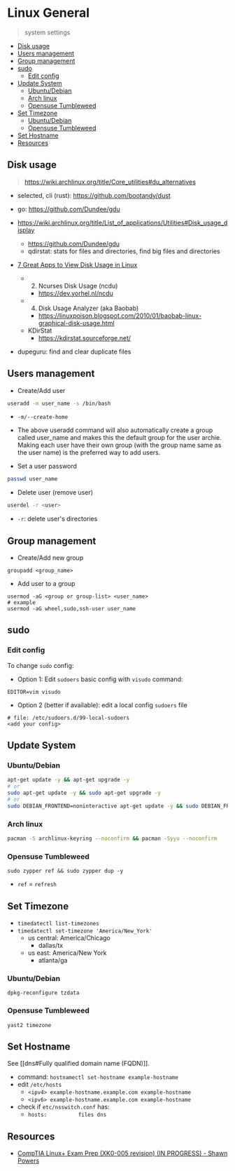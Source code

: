 # Linux General

> system settings

<!-- toc -->

- [Disk usage](#disk-usage)
- [Users management](#users-management)
- [Group management](#group-management)
- [sudo](#sudo)
  - [Edit config](#edit-config)
- [Update System](#update-system)
  - [Ubuntu/Debian](#ubuntudebian)
  - [Arch linux](#arch-linux)
  - [Opensuse Tumbleweed](#opensuse-tumbleweed)
- [Set Timezone](#set-timezone)
  - [Ubuntu/Debian](#ubuntudebian-1)
  - [Opensuse Tumbleweed](#opensuse-tumbleweed-1)
- [Set Hostname](#set-hostname)
- [Resources](#resources)

<!-- tocstop -->

## Disk usage

> https://wiki.archlinux.org/title/Core_utilities#du_alternatives

- selected, cli (rust): https://github.com/bootandy/dust
- go: https://github.com/Dundee/gdu

- https://wiki.archlinux.org/title/List_of_applications/Utilities#Disk_usage_display
  - https://github.com/Dundee/gdu
  - qdirstat: stats for files and directories, find big files and directories
- [7 Great Apps to View Disk Usage in Linux](https://www.makeuseof.com/tag/how-to-analyze-your-disk-usage-pattern-in-linux/)
  - 2. Ncurses Disk Usage (ncdu)
    - https://dev.yorhel.nl/ncdu
  - 4. Disk Usage Analyzer (aka Baobab)
    - https://linuxpoison.blogspot.com/2010/01/baobab-linux-graphical-disk-usage.html
  - KDirStat
    - https://kdirstat.sourceforge.net/

- dupeguru: find and clear duplicate files


## Users management

- Create/Add user

```sh
useradd -m user_name -s /bin/bash
```
- `-m/--create-home`
- The above useradd command will also automatically create a group called user_name and makes this the default group for the user archie. Making each user have their own group (with the group name same as the user name) is the preferred way to add users.

- Set a user password

```sh
passwd user_name
```

- Delete user (remove user)

```sh
userdel -r <user>
```
- `-r`: delete user's directories


## Group management

- Create/Add new group

```
groupadd <group_name>
```

- Add user to a group

```
usermod -aG <group or group-list> <user_name>
# example
usermod -aG wheel,sudo,ssh-user user_name
```

## sudo

### Edit config

To change `sudo` config:

- Option 1: Edit `sudoers` basic config with `visudo` command:

```
EDITOR=vim visudo
```

- Option 2 (better if available): edit a local config `sudoers` file

```
# file: /etc/sudoers.d/99-local-sudoers
<add your config>
```

## Update System

### Ubuntu/Debian

```sh
apt-get update -y && apt-get upgrade -y
# or
sudo apt-get update -y && sudo apt-get upgrade -y
# or
sudo DEBIAN_FRONTEND=noninteractive apt-get update -y && sudo DEBIAN_FRONTEND=noninteractive apt-get upgrade -y
```

### Arch linux

```sh
pacman -S archlinux-keyring --noconfirm && pacman -Syyu --noconfirm
```

### Opensuse Tumbleweed

```
sudo zypper ref && sudo zypper dup -y
```
- `ref` = `refresh`

## Set Timezone

- `timedatectl list-timezones`
- `timedatectl set-timezone 'America/New_York'`
  - us central: America/Chicago
    - dallas/tx
  - us east: America/New York
    - atlanta/ga

### Ubuntu/Debian

`dpkg-reconfigure tzdata`

### Opensuse Tumbleweed

`yast2 timezone`

## Set Hostname

See [[dns#Fully qualified domain name (FQDN)]].

- command: `hostnamectl set-hostname example-hostname`
- edit `/etc/hosts`
  - `<ipv4> example-hostname.example.com example-hostname`
  - `<ipv6> example-hostname.example.com example-hostname`
- check if `etc/nsswitch.conf` has:
  - `hosts:          files dns`

## Resources

- [CompTIA Linux+ Exam Prep (XK0-005 revision) (IN PROGRESS) - Shawn Powers](https://www.youtube.com/playlist?list=PL78ppT-_wOmuwT9idLvuoKOn6UYurFKCp)
